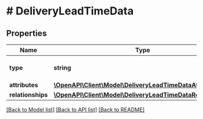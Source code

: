 # # DeliveryLeadTimeData

## Properties

Name | Type | Description | Notes
------------ | ------------- | ------------- | -------------
**type** | **string** | The resource&#39;s type |
**attributes** | [**\OpenAPI\Client\Model\DeliveryLeadTimeDataAttributes**](DeliveryLeadTimeDataAttributes.md) |  |
**relationships** | [**\OpenAPI\Client\Model\DeliveryLeadTimeDataRelationships**](DeliveryLeadTimeDataRelationships.md) |  | [optional]

[[Back to Model list]](../../README.md#models) [[Back to API list]](../../README.md#endpoints) [[Back to README]](../../README.md)
